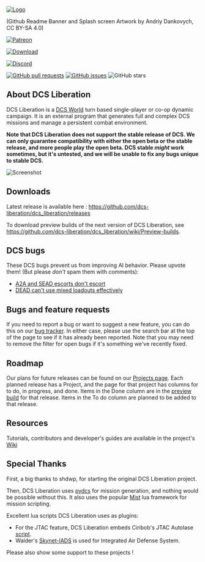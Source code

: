 [![Logo](https://i.imgur.com/HJBT4BL.png)](https://shdwp.github.io/ukraine/)

(Github Readme Banner and Splash screen Artwork by Andriy Dankovych, CC BY-SA 4.0)

[![Patreon](https://img.shields.io/badge/patreon-become%20a%20patron-orange?logo=patreon)](https://patreon.com/khopa)

[![Download](https://img.shields.io/github/downloads/dcs-liberation/dcs_liberation/total?label=Download)](https://github.com/dcs-liberation/dcs_liberation/releases)

[![Discord](https://img.shields.io/discord/595702951800995872?label=Discord&logo=discord)](https://discord.gg/bKrtrkJ)

[![GitHub pull requests](https://img.shields.io/github/issues-pr/dcs-liberation/dcs_liberation)](https://github.com/dcs-liberation/dcs_liberation)
[![GitHub issues](https://img.shields.io/github/issues/dcs-liberation/dcs_liberation)](https://github.com/dcs-liberation/dcs_liberation/issues)
![GitHub stars](https://img.shields.io/github/stars/dcs-liberation/dcs_liberation?style=social)

## About DCS Liberation
DCS Liberation is a [DCS World](https://www.digitalcombatsimulator.com/en/products/world/) turn based single-player or co-op dynamic campaign. 
It is an external program that generates full and complex DCS missions and manage a persistent combat environment.

**Note that DCS Liberation does not support the stable release of DCS. We can
only guarantee compatibility  with either  the open beta or the stable release,
and more people play the open beta. DCS stable _might_ work sometimes, but it's
untested, and we will be unable to fix any bugs unique to stable DCS.**

![Screenshot](https://user-images.githubusercontent.com/315852/120939254-0b4a9f80-c6cc-11eb-82f5-ce3f8d714bfe.png)

## Downloads

Latest release is available here : https://github.com/dcs-liberation/dcs_liberation/releases

To download preview builds of the next version of DCS Liberation, see https://github.com/dcs-liberation/dcs_liberation/wiki/Preview-builds.

## DCS bugs

These DCS bugs prevent us from improving AI behavior. Please upvote them! (But please
_don't_ spam them with comments):

* [A2A and SEAD escorts don't escort](https://forums.eagle.ru/topic/251798-options-for-alternate-ai-escort-behavior/?tab=comments#comment-4668033)
* [DEAD can't use mixed loadouts effectively](https://forums.eagle.ru/topic/271941-ai-rtbs-after-firing-decoys-despite-full-load-of-bombs/)

## Bugs and feature requests

If you need to report a bug or want to suggest a new feature, you can do this on our [bug tracker](https://github.com/dcs-liberation/dcs_liberation/issues). In either case, please use the search bar at the top of the page to see if it has already been reported. Note that you may need to remove the filter for open bugs if it's something we've recently fixed.

## Roadmap

Our plans for future releases can be found on our [Projects page](https://github.com/dcs-liberation/dcs_liberation/projects). Each planned release has a Project, and the page for that project has columns for to do, in progress, and done. Items in the Done column are in the [preview build](https://github.com/dcs-liberation/dcs_liberation/wiki/Preview-builds) for that release. Items in the To do column are planned to be added to that release.

## Resources

Tutorials, contributors and developer's guides are available in the project's [Wiki](https://github.com/dcs-liberation/dcs_liberation/wiki/)

## Special Thanks

First, a big thanks to shdwp, for starting the original DCS Liberation project. 

Then, DCS Liberation uses [pydcs](http://github.com/pydcs/dcs) for mission generation, and nothing would be possible without this.
It also uses the popular [Mist](https://github.com/mrSkortch/MissionScriptingTools) lua framework for mission scripting.

Excellent lua scripts DCS Liberation uses as plugins:

* For the JTAC feature, DCS Liberation embeds Ciribob's JTAC Autolase [script](https://github.com/ciribob/DCS-JTACAutoLaze).
* Walder's [Skynet-IADS](https://github.com/walder/Skynet-IADS) is used for Integrated Air Defense System.

Please also show some support to these projects ! 
